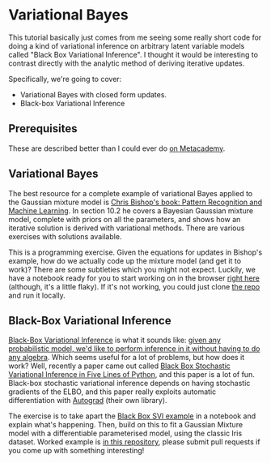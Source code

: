 
Variational Bayes
=================

This tutorial basically just comes from me seeing some really short code for 
doing a kind of variational inference on arbitrary latent variable models called
"Black Box Variational Inference". I thought it would be interesting to contrast
directly with the analytic method of deriving iterative updates.

Specifically, we're going to cover:

* Variational Bayes with closed form updates.
* Black-box Variational Inference

Prerequisites
-------------

These are described better than I could ever do [on Metacademy][pre].

Variational Bayes
-----------------

The best resource for a complete example of variational Bayes applied to
the Gaussian mixture model is [Chris Bishop's book: Pattern Recognition and
Machine Learning][bishop]. In section 10.2 he covers a Bayesian Gaussian
mixture model, complete with priors on all the parameters, and shows how an
iterative solution is derived with variational methods. There are various
exercises with solutions available.

This is a programming exercise. Given the equations for updates in Bishop's
example, how do we actually code up the mixture model (and get it to work)?
There are some subtleties which you might not expect. Luckily, we have a
notebook ready for you to start working on in the browser [right 
here][vbinder] (although, it's a little flaky). If it's not working, you
could just clone [the repo][vbgmm] and run it locally.

Black-Box Variational Inference
-------------------------------

[Black-Box Variational Inference][bbox] is what it sounds like: [given any
probabilistic model, we'd like to perform inference in it without having to do any
algebra][bboxvid]. Which seems useful for a lot of problems, but how does it
work? Well, recently a paper came out called [Black Box Stochastic Variational
Inference in Five Lines of Python][fivelines], and this paper is a lot of fun.
Black-box stochastic variational inference depends on having stochastic
gradients of the ELBO, and this paper really exploits automatic differentiation
with [Autograd][] (their own library).

The exercise is to take apart the [Black Box SVI example][autoex] in a
notebook and explain what's happening. Then, build on this to fit a Gaussian
Mixture model with a differentiable parameterised model, using the classic Iris
dataset. Worked example is [in this repository][bbsvirepo], please submit pull 
requests if you come up with something interesting!

[pre]: https://www.metacademy.org/graphs/concepts/variational_inference
[bishop]: http://research.microsoft.com/users/cmbishop/PRML/index.htm
[vbinder]: http://mybinder.org/repo/gngdb/vbgmm
[bbox]: http://jmlr.org/proceedings/papers/v33/ranganath14.pdf
[bboxvid]: https://www.youtube.com/watch?v=QugI-7QacEY
[fivelines]: http://people.seas.harvard.edu/~dduvenaud/papers/blackbox.pdf
[autograd]: https://github.com/HIPS/autograd
[autoex]: https://github.com/HIPS/autograd/blob/master/examples/black_box_svi.py
[bbsvirepo]: https://github.com/ANC-PIGlets/bbsvi
[vbgmm]: http://app.mybinder.org/2894982977/notebooks/index.ipynb
